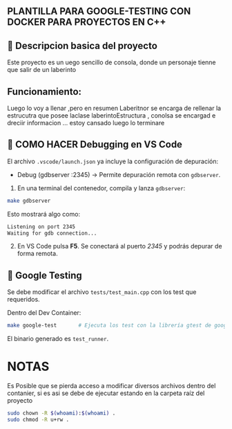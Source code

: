 ## PLANTILLA PARA GOOGLE-TESTING CON DOCKER PARA PROYECTOS EN C++

## 🔹 Descripcion basica del proyecto

Este proyecto es un uego sencillo de consola, donde un personaje tienne que salir de un laberinto

## Funcionamiento:


Luego lo voy a llenar ,pero en resumen Laberitnor se encarga de rellenar la estrucutra que posee laclase laberintoEstructura , conolsa se encargad e dreciir informacion ... estoy cansado luego lo terminare 


## 🔹 COMO HACER Debugging en VS Code
El archivo `.vscode/launch.json` ya incluye la configuración de depuración:
- Debug (gdbserver :2345) → Permite depuración remota con `gdbserver`.
1. En una terminal del contenedor, compila y lanza `gdbserver`:
```bash
make gdbserver
```
Esto mostrará algo como:
```bash
Listening on port 2345
Waiting for gdb connection...
```
2. En VS Code pulsa **F5**. Se conectará al puerto *2345* y podrás depurar de forma remota.

## 🔹 Google Testing
Se debe modificar el archivo `tests/test_main.cpp` con los test que requeridos.

Dentro del Dev Container:

```bash
make google-test       # Ejecuta los test con la librería gtest de google
```

El binario generado es `test_runner`.

# NOTAS
Es Posible que se pierda acceso a modificar diversos archivos dentro del contanier, si es asi se debe de ejecutar
estando en la carpeta raíz del proyecto
```bash
sudo chown -R $(whoami):$(whoami) .
sudo chmod -R u+rw .
```
